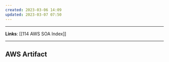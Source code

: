 ```yaml
---
created: 2023-03-06 14:09
updated: 2023-03-07 07:50
---
```

---
**Links**: [[114 AWS SOA Index]]

---
## AWS Artifact
